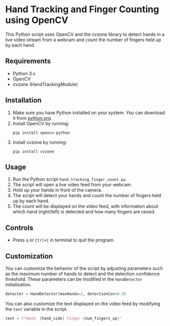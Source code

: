 
# Hand Tracking and Finger Counting using OpenCV

This Python script uses OpenCV and the cvzone library to detect hands in a live video stream from a webcam and count the number of fingers held up by each hand.

## Requirements

- Python 3.x
- OpenCV
- cvzone (HandTrackingModule)

## Installation

1. Make sure you have Python installed on your system. You can download it from [python.org](https://www.python.org/).
2. Install OpenCV by running:
   ```
   pip install opencv-python
   ```
3. Install cvzone by running:
   ```
   pip install cvzone
   ```

## Usage

1. Run the Python script `hand_tracking_finger_count.py`.
2. The script will open a live video feed from your webcam.
3. Hold up your hands in front of the camera.
4. The script will detect your hands and count the number of fingers held up by each hand.
5. The count will be displayed on the video feed, with information about which hand (right/left) is detected and how many fingers are raised.

## Controls

- Press `q` or `Ctrl+C` in terminal to quit the program.

## Customization

You can customize the behavior of the script by adjusting parameters such as the maximum number of hands to detect and the detection confidence threshold. These parameters can be modified in the `HandDetector` initialization.

```python
detector = HandDetector(maxHands=2, detectionCon=0.8)
```

You can also customize the text displayed on the video feed by modifying the `text` variable in the script.

```python
text = f"Hand: {hand_side} Finger-{num_fingers_up}"
```
